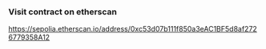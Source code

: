 ### Visit contract on etherscan
https://sepolia.etherscan.io/address/0xc53d07b111f850a3eAC1BF5d8af2726779358A12
